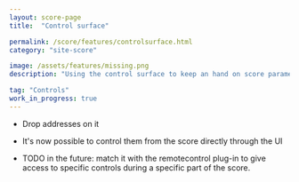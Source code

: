 ```yaml
---
layout: score-page
title:  "Control surface"

permalink: /score/features/controlsurface.html
category: "site-score"

image: /assets/features/missing.png
description: "Using the control surface to keep an hand on score parameters"

tag: "Controls"
work_in_progress: true
---
```


- Drop addresses on it
- It's now possible to control them from the score directly through the UI

- TODO in the future: match it with the remotecontrol plug-in to give access to specific controls 
during a specific part of the score.